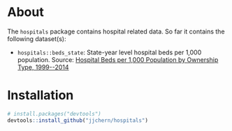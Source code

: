 <!-- README.md is generated from README.Rmd. Please edit that file -->
About
=====

The `hospitals` package contains hospital related data. So far it contains the following dataset(s):

-   `hospitals::beds_state`: State-year level hospital beds per 1,000 population. Source: [Hospital Beds per 1,000 Population by Ownership Type, 1999--2014](http://kff.org/other/state-indicator/beds-by-ownership/)

Installation
============

``` r
# install.packages("devtools")
devtools::install_github("jjchern/hospitals")
```
